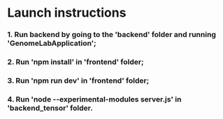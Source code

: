 <h1>Launch instructions</h1>

<h3>1. Run backend by going to the 'backend' folder and running 'GenomeLabApplication';</h3>
<h3>2. Run 'npm install' in 'frontend' folder;</h3>
<h3>3. Run 'npm run dev' in 'frontend' folder;</h3>
<h3>4. Run 'node --experimental-modules server.js' in 'backend_tensor' folder.</h3>

